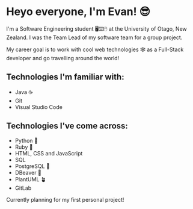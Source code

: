 # Heyo everyone, I'm Evan! 😎

I'm a Software Engineering student 🖥️⌨️🖱️ at the University of Otago, New Zealand. I was the Team Lead of my software team for a group project.

My career goal is to work with cool web technologies 🕸️ as a Full-Stack developer and go travelling around the world!

## Technologies I'm familiar with:

* Java ☕
* Git
* Visual Studio Code 

## Technologies I've come across:

* Python 🐍
* Ruby 💎
* HTML, CSS and JavaScript
* SQL 
* PostgreSQL 🐘
* DBeaver 🦫
* PlantUML 🪴
* GitLab

Currently planning for my first personal project!
